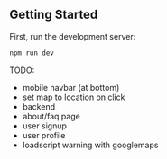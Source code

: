 ## Getting Started

First, run the development server:

```bash
npm run dev
```

TODO:
- mobile navbar (at bottom)
- set map to location on click
- backend
- about/faq page
- user signup
- user profile
- loadscript warning with googlemaps